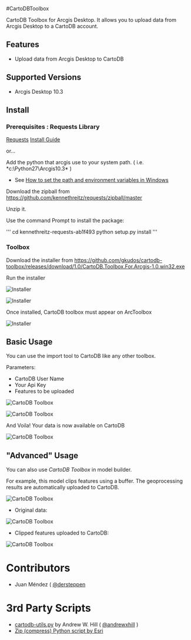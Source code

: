 
#CartoDBToolbox

CartoDB Toolbox for Arcgis Desktop.  It allows you to upload data from Arcgis Desktop to a CartoDB account.


## Features

* Upload data from Arcgis Desktop to CartoDB

## Supported Versions

* Arcgis Desktop  10.3

## Install

### Prerequisites :  Requests Library

[Requests](http://docs.python-requests.org/en/latest/)
[Install Guide](http://docs.python-requests.org/en/latest/user/install/)

or...

Add the python that arcgis use to your system path. ( i.e. *c:\Python27\Arcgis10.3\*  )
* See [ How to set the path and environment variables in Windows](http://www.computerhope.com/issues/ch000549.htm)

Download the zipball  from  https://github.com/kennethreitz/requests/zipball/master

Unzip it.

Use the command Prompt to install the package: 

'''
cd kennethreitz-requests-ab1f493
python setup.py install
'''

### Toolbox 

Download the installer from  https://github.com/gkudos/cartodb-toolbox/releases/download/1.0/CartoDB.Toolbox.For.Arcgis-1.0.win32.exe

Run the installer


![Installer](docs/install01.png?raw=true "Installer")

![Installer](docs/install2.png?raw=true "Installer")

Once installed,  CartoDB toolbox must appear on ArcToolbox 

![Installer](docs/install3.png?raw=true "Installer")


## Basic Usage

You can use the import tool to CartoDB like any other toolbox.

Parameters:
* CartoDB User Name
* Your Api Key
* Features to be uploaded

![CartoDB Toolbox](docs/screenshot.png?raw=true "CartoDB Toolbox")

![CartoDB Toolbox](docs/importing_data.png?raw=true "CartoDB Toolbox")

And Voila! Your data is now available on CartoDB

![CartoDB Toolbox](docs/importing_ok.png?raw=true "CartoDB Toolbox")


## "Advanced" Usage

You can also use *CartoDB Toolbox* in model builder.

For example, this model clips features using a buffer. The geoprocessing results are automatically uploaded to CartoDB.

![CartoDB Toolbox](docs/Example_Model.png?raw=true "CartoDB Toolbox")

- Original data:

![CartoDB Toolbox](docs/agd.png?raw=true "CartoDB Toolbox")

- Clipped features uploaded to CartoDB:

![CartoDB Toolbox](docs/model_result.png?raw=true "CartoDB Toolbox")


# Contributors

- Juan Méndez ( [@dersteppen](https://twitter.com/dersteppen) 
  

# 3rd Party Scripts

-   [cartodb-utils.py](https://gist.github.com/andrewxhill/093c89fa45e5f657fec7)    by  Andrew W. Hill  ( [@andrewxhill](https://twitter.com/andrewxhill) )
-   [Zip (compress) Python script by Esri](http://arcg.is/1HsK0P0) 


